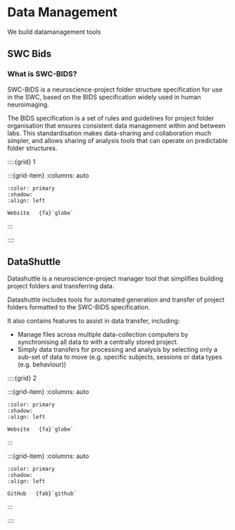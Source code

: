 # Data Management

We build datamanagement tools


## SWC Bids

### What is SWC-BIDS?
SWC-BIDS is a neuroscience-project folder structure specification for use in the SWC, based on the BIDS specification widely used in human neuroimaging.

The BIDS specification is a set of rules and guidelines for project folder organisation that ensures consistent data management within and between labs. 
This standardisation makes data-sharing and collaboration much simpler, and allows sharing of analysis tools that can operate on predictable folder structures.

::::{grid} 1

:::{grid-item}
:columns: auto
```{button-link} https://swc-bids.neuroinformatics.dev
:color: primary
:shadow:
:align: left 

Website   {fa}`globe`
```
:::

::::


## DataShuttle

Datashuttle is a neuroscience-project manager tool that simplifies building project folders and transferring data.

Datashuttle includes tools for automated generation and transfer of project folders formatted to the SWC-BIDS specification. 

It also contains features to assist in data transfer, including:
* Manage files across multiple data-collection computers by synchronising 
all data to with a centrally stored project. 
* Simply data transfers for processing and analysis by selecting only a sub-set of data to move (e.g. specific subjects, sessions or data types (e.g. behaviour))

::::{grid} 2

:::{grid-item}
:columns: auto
```{button-link} https://datashuttle.neuroinformatics.dev
:color: primary
:shadow:
:align: left 

Website   {fa}`globe`
```
:::

:::{grid-item}
:columns: auto
```{button-link} https://github.com/neuroinformatics-unit/datashuttle
:color: primary
:shadow:
:align: left 

GitHub   {fab}`github`
```
:::

::::


